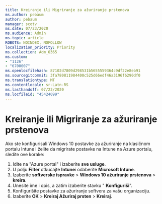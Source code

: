 ```yaml
---
title: Kreiranje ili Migriranje za ažuriranje prstenova
ms.author: pebaum
author: pebaum
manager: scotv
ms.date: 07/23/2020
ms.audience: Admin
ms.topic: article
ROBOTS: NOINDEX, NOFOLLOW
localization_priority: Priority
ms.collection: Adm_O365
ms.custom:
- "1126"
- "6700007"
ms.openlocfilehash: 87102d7809d298531b5655559364c9df22e8eb91
ms.sourcegitcommit: 3fa780811984400c525d66edf46a3196f6290df0
ms.translationtype: MT
ms.contentlocale: sr-Latn-RS
ms.lasthandoff: 07/23/2020
ms.locfileid: "45424099"
---
```

# <a name="create-or-migrate-update-rings"></a>Kreiranje ili Migriranje za ažuriranje prstenova

Ako ste konfigurisali Windows 10 postavke za ažuriranje na klasičnom portalu Intune i želite da migrirate postavke na Intune na Azure portalu, sledite ove korake:

1.  Idite na "Azure portal" i izaberite **sve usluge**.
2.  U polju **Filter** otkucajte **Intune**i odaberite **Microsoft Intune**.
3.  Izaberite **softverske ispravke**   >   **Windows 10 ažuriranje prstenova**   >   **kreira**.
4.  Unesite ime i opis, a zatim izaberite stavku " **Konfiguriši**".
5.  Konfigurišite postavke za ažuriranje softvera za vašu organizaciju.
6.  Izaberite **OK**  >  **Kreiraj Ažuriraj prsten**  >  **Kreiraj**.